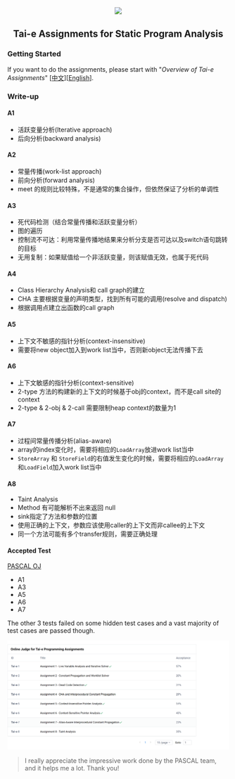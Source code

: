 <div align="center">
  <a href="https://tai-e.pascal-lab.net/">
    <img src="https://tai-e.pascal-lab.net/o-tai-e.webp" height="200">
  </a>

## Tai-e Assignments for Static Program Analysis

</div>

### Getting Started

If you want to do the assignments, please start with "*Overview of Tai-e
Assignments*" [[中文](https://tai-e.pascal-lab.net/intro/overview.html)][[English](https://tai-e.pascal-lab.net/en/intro/overview.html)].

### Write-up

#### A1

+ 活跃变量分析(Iterative approach)
+ 后向分析(backward analysis)

#### A2

+ 常量传播(work-list approach)
+ 前向分析(forward analysis)
+ meet 的规则比较特殊，不是通常的集合操作，但依然保证了分析的单调性

#### A3

+ 死代码检测（结合常量传播和活跃变量分析）
+ 图的遍历
+ 控制流不可达：利用常量传播地结果来分析分支是否可达以及switch语句跳转的目标
+ 无用复制：如果赋值给一个非活跃变量，则该赋值无效，也属于死代码

#### A4

+ Class Hierarchy Analysis和 call graph的建立
+ CHA 主要根据变量的声明类型，找到所有可能的调用(resolve and dispatch)
+ 根据调用点建立出函数的call graph

#### A5

+ 上下文不敏感的指针分析(context-insensitive)
+ 需要将new object加入到work list当中，否则新object无法传播下去

#### A6

+ 上下文敏感的指针分析(context-sensitive)
+ 2-type 方法的构建新的上下文的时候基于obj的context，而不是call site的context
+ 2-type & 2-obj & 2-call 需要限制heap context的数量为1

#### A7

+ 过程间常量传播分析(alias-aware)
+ array的index变化时，需要将相应的`LoadArray`放进work list当中
+ `StoreArray` 和 `StoreField`的右值发生变化的时候，需要将相应的`LoadArray`和`LoadField`加入work list当中

#### A8

+ Taint Analysis
+ Method 有可能解析不出来返回 null
+ sink指定了方法和参数的位置
+ 使用正确的上下文，参数应该使用caller的上下文而非callee的上下文
+ 同一个方法可能有多个transfer规则，需要正确处理

#### Accepted Test

[PASCAL OJ](https://oj.pascal-lab.net/problem)

+ A1
+ A3
+ A5
+ A6
+ A7

The other 3 tests failed on some hidden test cases and a vast majority of test cases are passed though.

![oj-snapshot](oj-snapshot.png)

> I really appreciate the impressive work done by the PASCAL team, and it helps me a lot. Thank you!
